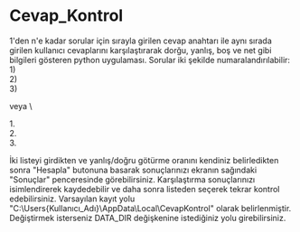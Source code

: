 # Cevap_Kontrol
1'den n'e kadar sorular için sırayla girilen cevap anahtarı ile aynı sırada girilen kullanıcı cevaplarını karşılaştırarak dorğu, yanlış, boş ve net gibi bilgileri gösteren python uygulaması.
Sorular iki şekilde numaralandırılabilir:\
1\)\
2\)\
3\)

veya \

1.\
2.\
3.

İki listeyi girdikten ve yanlış/doğru götürme oranını kendiniz belirledikten sonra "Hesapla" butonuna basarak sonuçlarınızı ekranın sağındaki "Sonuçlar" penceresinde görebilirsiniz.
Karşılaştırma sonuçlarınızı isimlendirerek kaydedebilir ve daha sonra listeden seçerek tekrar kontrol edebilirsiniz.
Varsayılan kayıt yolu "C:\Users\{Kullanıcı_Adı}\AppData\Local\CevapKontrol" olarak belirlenmiştir. Değiştirmek isterseniz DATA_DIR değişkenine istediğiniz yolu girebilirsiniz.
